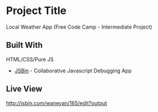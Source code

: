 # Project Title

Local Weather App (Free Code Camp - Intermediate Project)



## Built With

HTML/CSS/Pure JS
* [JSBin](https://jsbin.com) - Collaborative Javascript Debugging App


## Live View
http://jsbin.com/waneyan/165/edit?output
